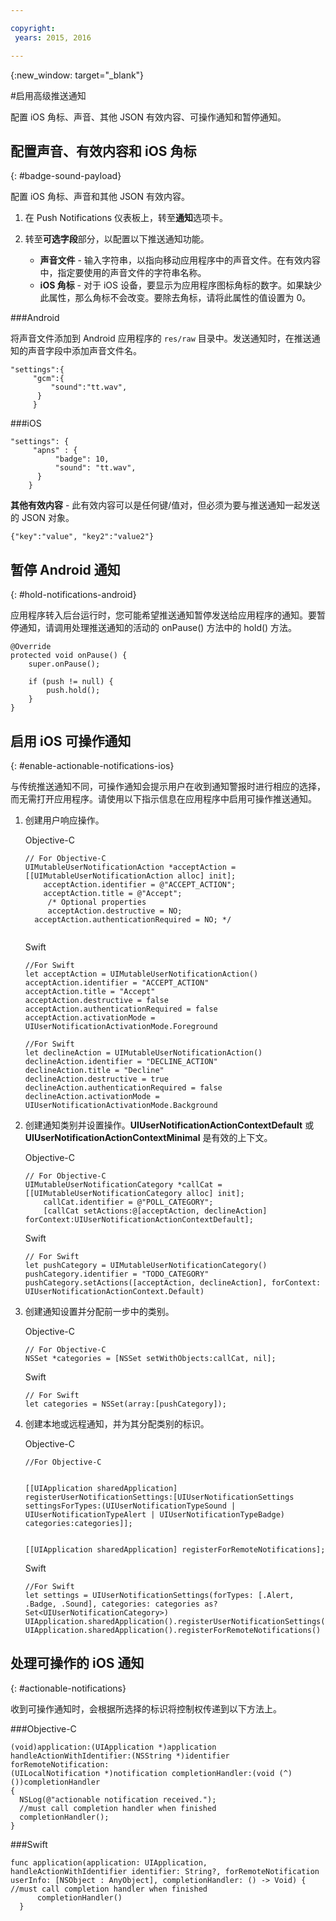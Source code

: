```yaml
---

copyright:
 years: 2015, 2016

---
```


{:new_window: target="_blank"}


#启用高级推送通知

配置 iOS 角标、声音、其他 JSON 有效内容、可操作通知和暂停通知。

## 配置声音、有效内容和 iOS 角标
{: #badge-sound-payload}

配置 iOS 角标、声音和其他 JSON 有效内容。

1. 在 Push Notifications 仪表板上，转至**通知**选项卡。
2. 转至**可选字段**部分，以配置以下推送通知功能。
 
	- **声音文件** - 输入字符串，以指向移动应用程序中的声音文件。在有效内容中，指定要使用的声音文件的字符串名称。
	- **iOS 角标** - 对于 iOS 设备，要显示为应用程序图标角标的数字。如果缺少此属性，那么角标不会改变。要除去角标，请将此属性的值设置为 0。
	
	


###Android

将声音文件添加到 Android 应用程序的 `res/raw` 目录中。发送通知时，在推送通知的声音字段中添加声音文件名。

```
"settings":{
     "gcm":{
	     "sound":"tt.wav",
	  }
	 }  
```
	
	
###iOS

```
"settings": {
     "apns" : {
	      "badge": 10,
	      "sound": "tt.wav",
	  }
	}
``` 		
**其他有效内容** - 此有效内容可以是任何键/值对，但必须为要与推送通知一起发送的 JSON 对象。

```
{"key":"value", "key2":"value2"}
```


## 暂停 Android 通知 
{: #hold-notifications-android}

应用程序转入后台运行时，您可能希望推送通知暂停发送给应用程序的通知。要暂停通知，请调用处理推送通知的活动的 onPause() 方法中的 hold() 方法。

```
@Override
protected void onPause() {
    super.onPause();

    if (push != null) {
        push.hold();
    }
} 
```

## 启用 iOS 可操作通知  
{: #enable-actionable-notifications-ios}

与传统推送通知不同，可操作通知会提示用户在收到通知警报时进行相应的选择，而无需打开应用程序。请使用以下指示信息在应用程序中启用可操作推送通知。

1. 创建用户响应操作。

   Objective-C

	```
	// For Objective-C
	UIMutableUserNotificationAction *acceptAction = [[UIMutableUserNotificationAction alloc] init];
	    acceptAction.identifier = @"ACCEPT_ACTION";
	    acceptAction.title = @"Accept";
	     /* Optional properties
	     acceptAction.destructive = NO;
	  acceptAction.authenticationRequired = NO; */
	  
	 ```
   Swift

	```
	//For Swift
	let acceptAction = UIMutableUserNotificationAction()
	acceptAction.identifier = "ACCEPT_ACTION"
	acceptAction.title = "Accept"
	acceptAction.destructive = false
	acceptAction.authenticationRequired = false
	acceptAction.activationMode = UIUserNotificationActivationMode.Foreground
	```
	
	```
	//For Swift
	let declineAction = UIMutableUserNotificationAction()
	declineAction.identifier = "DECLINE_ACTION"
	declineAction.title = "Decline"
	declineAction.destructive = true
	declineAction.authenticationRequired = false
	declineAction.activationMode = UIUserNotificationActivationMode.Background
	```

2. 创建通知类别并设置操作。**UIUserNotificationActionContextDefault** 或 **UIUserNotificationActionContextMinimal** 是有效的上下文。

	Objective-C

	```
	// For Objective-C
	UIMutableUserNotificationCategory *callCat = [[UIMutableUserNotificationCategory alloc] init];
	    callCat.identifier = @"POLL_CATEGORY";
	    [callCat setActions:@[acceptAction, declineAction] forContext:UIUserNotificationActionContextDefault];
	```    

	Swift

	```
	// For Swift
	let pushCategory = UIMutableUserNotificationCategory()
	pushCategory.identifier = "TODO_CATEGORY"
	pushCategory.setActions([acceptAction, declineAction], forContext: UIUserNotificationActionContext.Default)
	```

1. 创建通知设置并分配前一步中的类别。

	Objective-C

	```
	// For Objective-C
	NSSet *categories = [NSSet setWithObjects:callCat, nil];
	```

	Swift

	```
	// For Swift
	let categories = NSSet(array:[pushCategory]);
	```

1. 创建本地或远程通知，并为其分配类别的标识。

	Objective-C

	```
	//For Objective-C


	[[UIApplication sharedApplication] registerUserNotificationSettings:[UIUserNotificationSettings settingsForTypes:(UIUserNotificationTypeSound | UIUserNotificationTypeAlert | UIUserNotificationTypeBadge) categories:categories]];


	[[UIApplication sharedApplication] registerForRemoteNotifications];
	```

	Swift

	```
	//For Swift
	let settings = UIUserNotificationSettings(forTypes: [.Alert, .Badge, .Sound], categories: categories as? Set<UIUserNotificationCategory>)
    UIApplication.sharedApplication().registerUserNotificationSettings(settings)
    UIApplication.sharedApplication().registerForRemoteNotifications() 
	```
	
## 处理可操作的 iOS 通知  
{: #actionable-notifications}

收到可操作通知时，会根据所选择的标识将控制权传递到以下方法上。

###Objective-C

```
(void)application:(UIApplication *)application handleActionWithIdentifier:(NSString *)identifier forRemoteNotification:
(UILocalNotification *)notification completionHandler:(void (^)())completionHandler
{
  NSLog(@"actionable notification received.");
  //must call completion handler when finished
  completionHandler();
}
```

###Swift
 
```
func application(application: UIApplication, handleActionWithIdentifier identifier: String?, forRemoteNotification userInfo: [NSObject : AnyObject], completionHandler: () -> Void) {
//must call completion handler when finished
      completionHandler()
  }
```    
    
